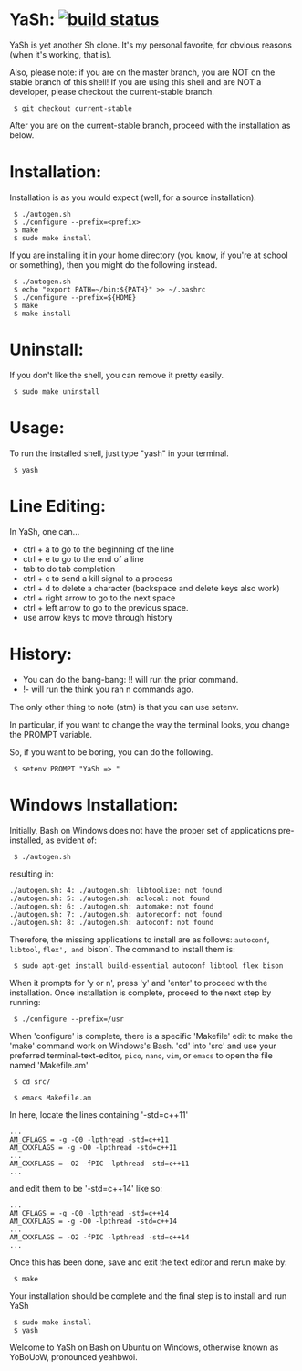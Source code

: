 YaSh: [![build status](http://allen-software.com/gitlab/allensoftware/YaSh/badges/master/build.svg)](http://allen-software.com/gitlab/allensoftware/YaSh/commits/master)
====
YaSh is yet another Sh clone. It's my personal favorite, for obvious reasons (when it's working, that is).

Also, please note: if you are on the master branch, you are NOT on the stable
branch of this shell! If you are using this shell and are NOT a developer,
please checkout the current-stable branch.

```
 $ git checkout current-stable
```

After you are on the current-stable branch, proceed with the installation
as below.

Installation:
=============
Installation is as you would expect (well, for a source installation).

```
 $ ./autogen.sh
 $ ./configure --prefix=<prefix>
 $ make
 $ sudo make install
```

If you are installing it in your home directory (you know, if you're at school
or something), then you might do the following instead.

```
 $ ./autogen.sh
 $ echo "export PATH=~/bin:${PATH}" >> ~/.bashrc
 $ ./configure --prefix=${HOME}
 $ make
 $ make install
```

Uninstall:
==========
If you don't like the shell, you can remove it pretty easily.

```
 $ sudo make uninstall
```

Usage:
======
To run the installed shell, just type "yash" in your terminal.

```
 $ yash
```

Line Editing:
=============
In YaSh, one can...

 * ctrl + a to go to the beginning of the line
 * ctrl + e to go to the end of a line
 * tab to do tab completion
 * ctrl + c to send a kill signal to a process
 * ctrl + d to delete a character (backspace and delete keys also work)
 * ctrl + right arrow to go to the next space
 * ctrl + left arrow  to go to the previous space. 
 * use arrow keys to move through history

History:
========
 * You can do the bang-bang: !! will run the prior command.
 * !-<n> will run the think you ran n commands ago.

The only other thing to note (atm) is that you can use setenv.

In particular, if you want to change the way the terminal looks, you change
the PROMPT variable.

So, if you want to be boring, you can do the following.

```
 $ setenv PROMPT "YaSh => "
```
Windows Installation:
=====================
Initially, Bash on Windows does not have the proper set of applications pre-installed, 
as evident of:
```
 $ ./autogen.sh
```
resulting in:
```
./autogen.sh: 4: ./autogen.sh: libtoolize: not found
./autogen.sh: 5: ./autogen.sh: aclocal: not found
./autogen.sh: 6: ./autogen.sh: automake: not found
./autogen.sh: 7: ./autogen.sh: autoreconf: not found
./autogen.sh: 8: ./autogen.sh: autoconf: not found
```
Therefore, the missing applications to install are as follows:
`autoconf`, `libtool`, `flex', and `bison`.
The command to install them is:

```
 $ sudo apt-get install build-essential autoconf libtool flex bison
```

When it prompts for 'y or n', press 'y' and 'enter' to proceed with the installation.
Once installation is complete, proceed to the next step by running:
```
 $ ./configure --prefix=/usr
```
When 'configure' is complete, there is a specific 'Makefile' edit 
to make the 'make' command work on Windows's Bash. 
'cd' into 'src' and use your preferred terminal-text-editor,
`pico`, `nano`, `vim`, or `emacs` to open the file named 'Makefile.am'
```
 $ cd src/
```
```
 $ emacs Makefile.am
```
In here, locate the lines containing '-std=c++11'
```
...
AM_CFLAGS = -g -O0 -lpthread -std=c++11
AM_CXXFLAGS = -g -O0 -lpthread -std=c++11
...
AM_CXXFLAGS = -O2 -fPIC -lpthread -std=c++11
...
```
and edit them to be '-std=c++14' like so:
```
...
AM_CFLAGS = -g -O0 -lpthread -std=c++14
AM_CXXFLAGS = -g -O0 -lpthread -std=c++14
...
AM_CXXFLAGS = -O2 -fPIC -lpthread -std=c++14
...
```
Once this has been done, save and exit the text editor and rerun make by:
```
 $ make
```
Your installation should be complete and the final step is to install and run YaSh
```
 $ sudo make install
 $ yash
```
Welcome to YaSh on Bash on Ubuntu on Windows, otherwise known as YoBoUoW, pronounced yeahbwoi.

